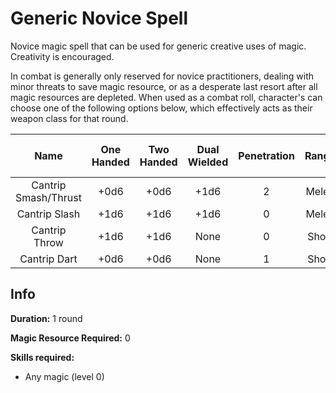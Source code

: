 # Generic Novice Spell

Novice magic spell that can be used for generic creative uses of magic. Creativity is encouraged.

In combat is generally only reserved for novice practitioners, dealing with minor threats to save magic resource, or as a desperate last resort after all magic resources are depleted. When used as a combat roll, character's can choose one of the following options below, which effectively acts as their weapon class for that round.

|         Name         | One<br />Handed | Two<br />Handed | Dual<br />Wielded | Penetration | Range | Damage<br />Types | Engageable<br />Opponents | Area Of<br />Effect | Resource<br />Class |
| :------------------: | :-------------: | :-------------: | :---------------: | :---------: | :---: | :---------------: | :-----------------------: | :-----------------: | :-----------------: |
| Cantrip Smash/Thrust |      +0d6      |      +0d6      |       +1d6       |      2      | Melee |                  |           Rapid           |        None        |        None        |
|    Cantrip Slash    |      +1d6      |      +1d6      |       +1d6       |      0      | Melee |                  |           Rapid           |        None        |        None        |
|    Cantrip Throw    |      +1d6      |      +1d6      |       None       |      0      | Short |                  |           Quick           |        None        |        None        |
|     Cantrip Dart     |      +0d6      |      +0d6      |       None       |      1      | Short |                  |           Quick           |        None        |        None        |

## Info

**Duration:** 1 round

**Magic Resource Required:** 0

**Skills required:**

- Any magic (level 0)
